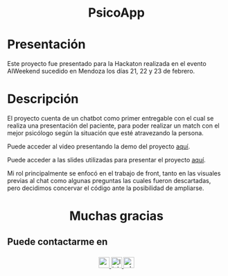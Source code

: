 <div align="center">

  # PsicoApp

</div>

# Presentación

Este proyecto fue presentado para la Hackaton realizada en el evento AIWeekend sucedido en Mendoza los días 21, 22 y 23 de febrero.

# Descripción

El proyecto cuenta de un chatbot como primer entregable con el cual se realiza una presentación del paciente, para poder realizar un match con el mejor psicólogo según la situación que esté atravezando la persona.

Puede acceder al video presentando la demo del proyecto <a href="https://drive.google.com/file/d/1TuK4Fxj2Y1iaVgcqMc3tzqUOcLhkJqO3/view" target="_blank">aquí</a>.


Puede acceder a las slides utilizadas para presentar el proyecto <a href="https://gamma.app/docs/Revolucionando-el-Acceso-a-la-Terapia-nu79kntku5h4m4v?mode=present#card-oqgbm5l40mpyuy6" target="_blank">aquí</a>.

Mi rol principalmente se enfocó en el trabajo de front, tanto en las visuales previas al chat como algunas preguntas las cuales fueron descartadas, pero decidimos concervar el código ante la posibilidad de ampliarse. 


###

<h1 align="center">Muchas gracias</h1>

###

<h2 align="left">Puede contactarme en</h2>

###

<div align="center">
  <a href="mailto:nicolascorrea1910@gmail.com?Subject=Message%20from%20GitHub" target="_blank">
    <img src="https://img.shields.io/static/v1?message=Gmail&logo=gmail&label=&color=D14836&logoColor=white&labelColor=&style=for-the-badge" height="25" alt="gmail logo"  /> 
  </a>
  <a href="https://www.linkedin.com/in/nicolas-correa-serrat/" target="_blank">
    <img src="https://img.shields.io/static/v1?message=LinkedIn&logo=linkedin&label=&color=0077B5&logoColor=white&labelColor=&style=for-the-badge" height="25" alt="linkedin logo"  /> 
  </a>
  <a href="https://wa.me/5492613400264?text=I'm%20interested%20in%20your%20GitHub%20profile " target="_blank">
    <img src="https://img.shields.io/static/v1?message=Whatsapp&logo=whatsapp&label=&color=25D366&logoColor=white&labelColor=&style=for-the-badge" height="25" alt="whatsapp logo"  />
  </a>
</div>

###
